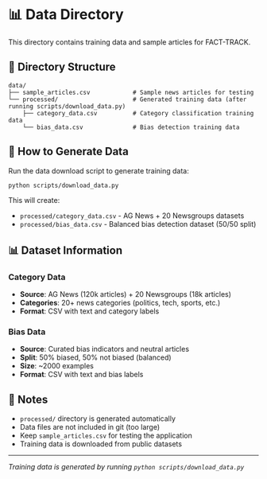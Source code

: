 # 📊 Data Directory

This directory contains training data and sample articles for FACT-TRACK.

## 📁 Directory Structure

```
data/
├── sample_articles.csv            # Sample news articles for testing
└── processed/                     # Generated training data (after running scripts/download_data.py)
    ├── category_data.csv          # Category classification training data
    └── bias_data.csv              # Bias detection training data
```

## 🚀 How to Generate Data

Run the data download script to generate training data:

```bash
python scripts/download_data.py
```

This will create:
- `processed/category_data.csv` - AG News + 20 Newsgroups datasets
- `processed/bias_data.csv` - Balanced bias detection dataset (50/50 split)

## 📊 Dataset Information

### Category Data
- **Source**: AG News (120k articles) + 20 Newsgroups (18k articles)
- **Categories**: 20+ news categories (politics, tech, sports, etc.)
- **Format**: CSV with text and category labels

### Bias Data
- **Source**: Curated bias indicators and neutral articles
- **Split**: 50% biased, 50% not biased (balanced)
- **Size**: ~2000 examples
- **Format**: CSV with text and bias labels

## 📝 Notes

- `processed/` directory is generated automatically
- Data files are not included in git (too large)
- Keep `sample_articles.csv` for testing the application
- Training data is downloaded from public datasets

---

*Training data is generated by running `python scripts/download_data.py`*
